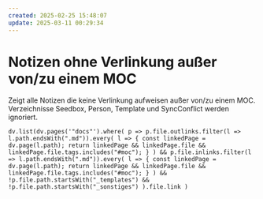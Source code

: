 ```yaml
---
created: 2025-02-25 15:48:07
update: 2025-03-11 00:29:34
---
```


# Notizen ohne Verlinkung außer von/zu einem MOC

Zeigt alle Notizen die keine Verlinkung aufweisen außer von/zu einem MOC. Verzeichnisse Seedbox, Person, Template und SyncConflict werden ignoriert.

```dataviewjs
dv.list(dv.pages('"docs"').where( p => p.file.outlinks.filter(l => l.path.endsWith(".md")).every( l => { const linkedPage = dv.page(l.path); return linkedPage && linkedPage.file && linkedPage.file.tags.includes("#moc"); } ) && p.file.inlinks.filter(l => l.path.endsWith(".md")).every( l => { const linkedPage = dv.page(l.path); return linkedPage && linkedPage.file && linkedPage.file.tags.includes("#moc"); } ) && !p.file.path.startsWith("_templates") && !p.file.path.startsWith("_sonstiges") ).file.link )
```